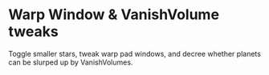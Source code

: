 # Warp Window & VanishVolume tweaks
Toggle smaller stars, tweak warp pad windows, and decree whether planets can be slurped up by VanishVolumes.
